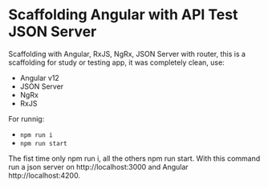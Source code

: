 # Scaffolding Angular with API Test JSON Server
Scaffolding with Angular, RxJS, NgRx, JSON Server with router, this is a scaffolding for study or testing app,  it was completely clean, use:

- Angular v12
- JSON Server
- NgRx
- RxJS

For runnig:



- `npm run i`
- `npm run start`

The fist time only npm run i, all the others npm run start. With this command run a json server on http://localhost:3000 and Angular http://localhost:4200.